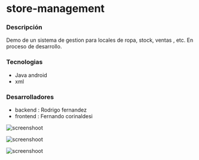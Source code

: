 # store-management
### Descripción

Demo de un sistema de gestion para locales de ropa, stock, ventas , etc. En proceso de desarrollo.

### Tecnologias
* Java android
* xml

### Desarrolladores
* backend : Rodrigo fernandez
* frontend : Fernando corinaldesi 

![screenshoot](https://i.ibb.co/q9yJpj9/login.png)

![screenshoot](https://i.ibb.co/RjNWzX4/dashboard.png)

![screenshoot](https://i.ibb.co/1J4vdgG/sv.png)




